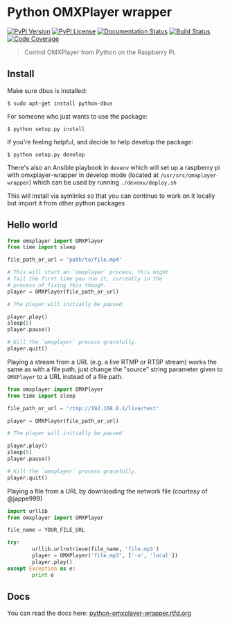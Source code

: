 # Python OMXPlayer wrapper

[![PyPI Version](https://img.shields.io/pypi/v/omxplayer-wrapper.svg?maxAge=2592000)](https://pypi.python.org/pypi/omxplayer-wrapper)
[![PyPI License](https://img.shields.io/pypi/l/omxplayer-wrapper.svg?maxAge=2592000)](https://pypi.python.org/pypi/omxplayer-wrapper)
[![Documentation
Status](https://readthedocs.org/projects/python-omxplayer-wrapper/badge/?version=latest)](https://readthedocs.org/projects/python-omxplayer-wrapper/?badge=latest)
[![Build Status](https://travis-ci.org/willprice/python-omxplayer-wrapper.svg?branch=develop)](https://travis-ci.org/willprice/python-omxplayer-wrapper)
[![Code Coverage](https://codecov.io/gh/willprice/python-omxplayer-wrapper/branch/develop/graph/badge.svg)](https://codecov.io/gh/willprice/python-omxplayer-wrapper)



> Control OMXPlayer from Python on the Raspberry Pi.

## Install
Make sure dbus is installed:
```shell
$ sudo apt-get install python-dbus
```

For someone who just wants to use the package:
```shell
$ python setup.py install
```

If you're feeling helpful, and decide to help develop the package:
```shell
$ python setup.py develop
```
There's also an Ansible playbook in `devenv` which will set up a raspberry pi
with omxplayer-wrapper in develop mode (located at
`/usr/src/omxplayer-wrapper`) which can be used by running `./devenv/deploy.sh`

This will install via symlinks so that you can continue to work on it locally
but import it from other python packages

## Hello world
```python
from omxplayer import OMXPlayer
from time import sleep

file_path_or_url = 'path/to/file.mp4'

# This will start an `omxplayer` process, this might
# fail the first time you run it, currently in the
# process of fixing this though.
player = OMXPlayer(file_path_or_url)

# The player will initially be paused

player.play()
sleep(5)
player.pause()

# Kill the `omxplayer` process gracefully.
player.quit()
```

Playing a stream from a URL (e.g. a live RTMP or RTSP stream) works the same as with a file path, just change the "source" string parameter given to `OMXPlayer` to a URL instead of a file path.
```python
from omxplayer import OMXPlayer
from time import sleep

file_path_or_url = 'rtmp://192.168.0.1/live/test'

player = OMXPlayer(file_path_or_url)

# The player will initially be paused

player.play()
sleep(5)
player.pause()

# Kill the `omxplayer` process gracefully.
player.quit()
```

Playing a file from a URL by downloading the network file (courtesy of @jappe999)
```python
import urllib
from omxplayer import OMXPlayer

file_name = YOUR_FILE_URL

try:
        urllib.urlretrieve(file_name, 'file.mp3')
        player = OMXPlayer('file.mp3', ['-o', 'local'])
        player.play()
except Exception as e:
        print e

```

## Docs
You can read the docs here:
[python-omxplayer-wrapper.rtfd.org](http://python-omxplayer-wrapper.rtfd.org)
